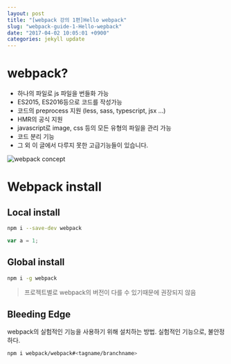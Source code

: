 ```yaml
---
layout: post
title: "[webpack 강의 1편]Hello webpack"
slug: "webpack-guide-1-Hello-wepback"
date: "2017-04-02 10:05:01 +0900"
categories: jekyll update
---
```

# webpack?
* 하나의 파일로 js 파일을 번들화 가능
* ES2015, ES2016등으로 코드를 작성가능
* 코드의 preprocess 지원 (less, sass, typescript, jsx ...)
* HMR의 공식 지원
* javascript로 image, css 등의 모든 유형의 파일을 관리 가능
* 코드 분리 기능
* 그 외 이 글에서 다루지 못한 고급기능들이 있습니다.

![webpack concept](/images/2017/04/webpack-concept.png)

# Webpack install
## Local install
``` bash
npm i --save-dev webpack
```

``` js
var a = 1;
```

## Global install
``` bash
npm i -g webpack
```
> 프로젝트별로 webpack의 버전이 다를 수 있기때문에 권장되지 않음

## Bleeding Edge
webpack의 실험적인 기능을 사용하기 위해 설치하는 방법.
실험적인 기능으로, 불안정하다.
``` bash
npm i webpack/webpack#<tagname/branchname>
```

